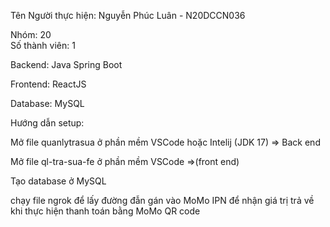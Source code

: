 Tên Người thực hiện: Nguyễn Phúc Luân - N20DCCN036

Nhóm: 20       
Số thành viên: 1

Backend: Java Spring Boot

Frontend: ReactJS

Database: MySQL

Hướng dẫn setup:

Mở file quanlytrasua ở phần mềm VSCode hoặc Intelij (JDK 17) => Back end

Mở file ql-tra-sua-fe ở phần mềm VSCode =>(front end)

Tạo database ở MySQL

chạy file ngrok để lấy đường đẫn gán vào MoMo IPN để nhận giá trị trả về khi thực hiện thanh toán bằng MoMo QR code
